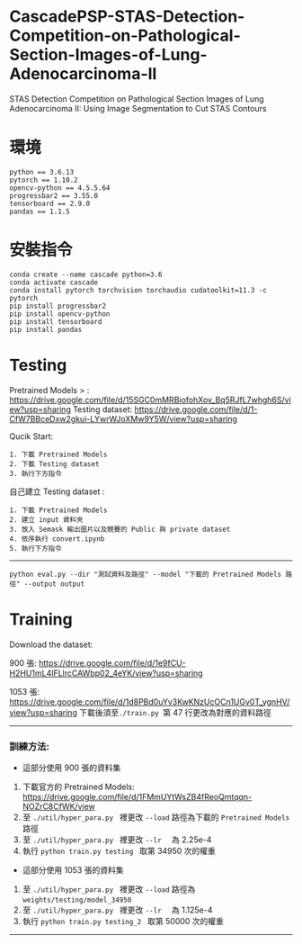 # CascadePSP-STAS-Detection-Competition-on-Pathological-Section-Images-of-Lung-Adenocarcinoma-II
STAS Detection Competition on Pathological Section Images of Lung Adenocarcinoma II: Using Image Segmentation to Cut STAS Contours
# 環境
```
python == 3.6.13
pytorch == 1.10.2
opencv-python == 4.5.5.64
progressbar2 == 3.55.0
tensorboard == 2.9.0
pandas == 1.1.5
```
# 安裝指令
```
conda create --name cascade python=3.6
conda activate cascade
conda install pytorch torchvision torchaudio cudatoolkit=11.3 -c pytorch
pip install progressbar2
pip install opencv-python
pip install tensorboard
pip install pandas
```

# Testing
Pretrained Models > : https://drive.google.com/file/d/15SGC0mMRBiofohXov_Bq5RJfL7whgh6S/view?usp=sharing
Testing dataset: https://drive.google.com/file/d/1-CfW7BBceDxw2gkui-LYwrWJoXMw9Y5W/view?usp=sharing

Qucik Start:
```
1. 下載 Pretrained Models
2. 下載 Testing dataset
3. 執行下方指令
```

自己建立 Testing dataset :
```
1. 下載 Pretrained Models
2. 建立 input 資料夾
3. 放入 Semask 輸出圖片以及競賽的 Public 與 private dataset
4. 依序執行 convert.ipynb
5. 執行下方指令
```

------------
```
python eval.py --dir "測試資料及路徑" --model "下載的 Pretrained Models 路徑" --output output
```
# Training
Download the dataset:

900 張: https://drive.google.com/file/d/1e9fCU-H2HU1mL4IFLlrcCAWbp02_4eYK/view?usp=sharing

1053 張: https://drive.google.com/file/d/1d8PBd0uYv3KwKNzUcOCn1UGv0T_ygnHV/view?usp=sharing
下載後須至```./train.py ```第 47 行更改為對應的資料路徑

------------
### 訓練方法:
- 這部分使用 900 張的資料集
1. 下載官方的 Pretrained Models: https://drive.google.com/file/d/1FMmUYtWsZB4fReoQmtqqn-NOZrC8CfWK/view
2. 至 ```./util/hyper_para.py ``` 裡更改  ```--load``` 路徑為下載的 ```Pretrained Models``` 路徑
3. 至 ```./util/hyper_para.py ``` 裡更改  ```--lr  ``` 為 2.25e-4
4. 執行  ```python train.py testing ``` 取第 34950 次的權重
- 這部分使用 1053 張的資料集
1. 至 ```./util/hyper_para.py ``` 裡更改  ```--load``` 路徑為 ```weights/testing/model_34950 ```
2. 至 ```./util/hyper_para.py ``` 裡更改  ```--lr  ``` 為 1.125e-4
3. 執行  ```python train.py testing_2 ``` 取第 50000 次的權重

------------

